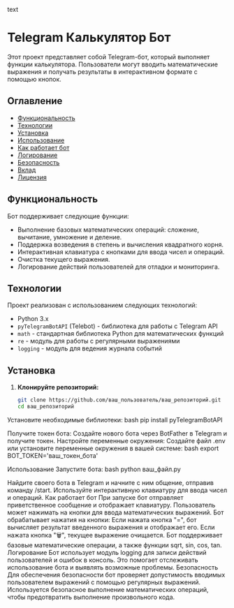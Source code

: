 text
# Telegram Калькулятор Бот

Этот проект представляет собой Telegram-бот, который выполняет функции калькулятора. Пользователи могут вводить математические выражения и получать результаты в интерактивном формате с помощью кнопок.

## Оглавление

- [Функциональность](#функциональность)
- [Технологии](#технологии)
- [Установка](#установка)
- [Использование](#использование)
- [Как работает бот](#как-работает-бот)
- [Логирование](#логирование)
- [Безопасность](#безопасность)
- [Вклад](#вклад)
- [Лицензия](#лицензия)

## Функциональность

Бот поддерживает следующие функции:

- Выполнение базовых математических операций: сложение, вычитание, умножение и деление.
- Поддержка возведения в степень и вычисления квадратного корня.
- Интерактивная клавиатура с кнопками для ввода чисел и операций.
- Очистка текущего выражения.
- Логирование действий пользователей для отладки и мониторинга.

## Технологии

Проект реализован с использованием следующих технологий:

- Python 3.x
- `pyTelegramBotAPI` (Telebot) - библиотека для работы с Telegram API
- `math` - стандартная библиотека Python для математических функций
- `re` - модуль для работы с регулярными выражениями
- `logging` - модуль для ведения журнала событий

## Установка

1. **Клонируйте репозиторий:**

   ```bash
   git clone https://github.com/ваш_пользователь/ваш_репозиторий.git
   cd ваш_репозиторий

Установите необходимые библиотеки:
bash
pip install pyTelegramBotAPI

Получите токен бота:
Создайте нового бота через BotFather в Telegram и получите токен.
Настройте переменные окружения:
Создайте файл .env или установите переменные окружения в вашей системе:
bash
export BOT_TOKEN='ваш_токен_бота'

Использование
Запустите бота:
bash
python ваш_файл.py

Найдите своего бота в Telegram и начните с ним общение, отправив команду /start.
Используйте интерактивную клавиатуру для ввода чисел и операций.
Как работает бот
При запуске бот отправляет приветственное сообщение и отображает клавиатуру.
Пользователь может нажимать на кнопки для ввода математических выражений.
Бот обрабатывает нажатия на кнопки:
Если нажата кнопка "=", бот вычисляет результат введенного выражения и отображает его.
Если нажата кнопка "🗑", текущее выражение очищается.
Бот поддерживает базовые математические операции, а также функции sqrt, sin, cos, tan.
Логирование
Бот использует модуль logging для записи действий пользователей и ошибок в консоль. Это помогает отслеживать использование бота и выявлять возможные проблемы.
Безопасность
Для обеспечения безопасности бот проверяет допустимость вводимых пользователем выражений с помощью регулярных выражений. Используется безопасное выполнение математических операций, чтобы предотвратить выполнение произвольного кода.
